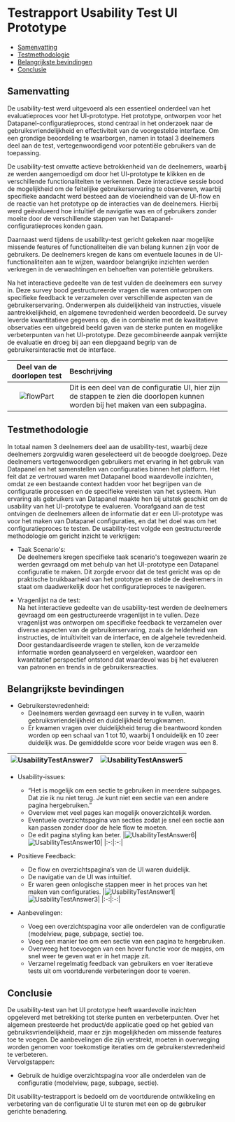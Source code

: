 # Testrapport Usability Test UI Prototype
- [Samenvatting](#samenvatting)
- [Testmethodologie](#testmethodologie)
- [Belangrijkste bevindingen](#belangrijkste-bevindingen)
- [Conclusie](#conclusie)


## Samenvatting
De usability-test werd uitgevoerd als een essentieel onderdeel van het evaluatieproces voor het UI-prototype. Het prototype,
ontworpen voor het Datapanel-configuratieproces, stond centraal in het onderzoek naar de gebruiksvriendelijkheid en effectiviteit van de 
voorgestelde interface. Om een grondige beoordeling te waarborgen, namen in totaal 3 deelnemers deel aan de test, vertegenwoordigend voor potentiële gebruikers van de toepassing.

De usability-test omvatte actieve betrokkenheid van de deelnemers, waarbij ze werden aangemoedigd om door het UI-prototype te klikken en de verschillende functionaliteiten te verkennen. 
Deze interactieve sessie bood de mogelijkheid om de feitelijke gebruikerservaring te observeren, waarbij specifieke aandacht werd besteed aan de vloeiendheid van de UI-flow en de reactie 
van het prototype op de interacties van de deelnemers. Hierbij werd geëvalueerd hoe intuïtief de navigatie was en of gebruikers zonder moeite door de verschillende stappen van het Datapanel-configuratieproces konden gaan.

Daarnaast werd tijdens de usability-test gericht gekeken naar mogelijke missende features of functionaliteiten die van belang kunnen zijn voor de gebruikers. De deelnemers kregen de kans om eventuele 
lacunes in de UI-functionaliteiten aan te wijzen, waardoor belangrijke inzichten werden verkregen in de verwachtingen en behoeften van potentiële gebruikers.

Na het interactieve gedeelte van de test vulden de deelnemers een survey in. Deze survey bood gestructureerde vragen die waren ontworpen om specifieke feedback te
verzamelen over verschillende aspecten van de gebruikerservaring. Onderwerpen als duidelijkheid van instructies, visuele aantrekkelijkheid, en algemene tevredenheid
werden beoordeeld. De survey leverde kwantitatieve gegevens op, die in combinatie met de kwalitatieve observaties een uitgebreid beeld gaven van de sterke punten en
mogelijke verbeterpunten van het UI-prototype. Deze gecombineerde aanpak verrijkte de evaluatie en droeg bij aan een diepgaand begrip van de gebruikersinteractie met de interface.

|Deel van de doorlopen test|Beschrijving|
|:------------------------:|:-----------|
|![flowPart](https://github.com/Timsel1/PortfolioS5/assets/90602424/1ac47397-2535-43fc-a5da-01103a82edab)|Dit is een deel van de configuratie UI, hier zijn de stappen te zien die doorlopen kunnen worden bij het maken van een subpagina.|

## Testmethodologie
In totaal namen 3 deelnemers deel aan de usability-test, waarbij deze deelnemers zorgvuldig waren geselecteerd uit de beoogde doelgroep. Deze deelnemers vertegenwoordigen gebruikers met ervaring in het gebruik van Datapanel en het samenstellen van configuraties binnen het platform. Het feit dat ze vertrouwd waren met Datapanel bood waardevolle inzichten, omdat ze een bestaande context hadden voor het begrijpen van de configuratie processen en de specifieke vereisten van het systeem. Hun ervaring als gebruikers van Datapanel maakte hen bij uitstek geschikt om de usability van het UI-prototype te evalueren. Voorafgaand aan de test ontvingen de deelnemers alleen de informatie dat er een UI-prototype was voor het maken van Datapanel configuraties, en dat het doel was om het configuratieproces te testen.
De usability-test volgde een gestructureerde methodologie om gericht inzicht te verkrijgen:  
- Taak Scenario's:  
De deelnemers kregen specifieke taak scenario's toegewezen waarin ze werden gevraagd om met behulp van het UI-prototype een Datapanel configuratie te maken. Dit zorgde ervoor dat de test gericht was op de praktische bruikbaarheid van het prototype en stelde de deelnemers in staat om daadwerkelijk door het configuratieproces te navigeren.

- Vragenlijst na de test:   
Na het interactieve gedeelte van de usability-test werden de deelnemers gevraagd om een gestructureerde vragenlijst in te vullen. Deze vragenlijst was ontworpen om specifieke feedback te verzamelen over diverse aspecten van de gebruikerservaring, zoals de helderheid van instructies, de intuïtiviteit van de interface, en de algehele tevredenheid. Door gestandaardiseerde vragen te stellen, kon de verzamelde informatie worden geanalyseerd en vergeleken, waardoor een kwantitatief perspectief ontstond dat waardevol was bij het evalueren van patronen en trends in de gebruikersreacties.

## Belangrijkste bevindingen
- Gebruikerstevredenheid:  
  - Deelnemers werden gevraagd een survey in te vullen, waarin gebruiksvriendelijkheid en duidelijkheid terugkwamen.
  - Er kwamen vragen over duidelijkheid terug die beantwoord konden worden op een schaal van 1 tot 10, waarbij 1 onduidelijk en 10 zeer duidelijk was. De gemiddelde score voor beide vragen was een 8.

|![UsabilityTestAnswer7](https://github.com/Timsel1/PortfolioS5/assets/90602424/0c0ae714-6502-4238-9a19-3225d17c34f4)|![UsabilityTestAnswer5](https://github.com/Timsel1/PortfolioS5/assets/90602424/a37a4cf9-13ad-4478-9cb2-0374af48abc4)|
|:-:|:-:|

- Usability-issues:
  - “Het is mogelijk om een sectie te gebruiken in meerdere subpages. Dat zie ik nu niet terug. Je kunt niet een sectie van een andere pagina hergebruiken.”
  - Overview met veel pages kan mogelijk onoverzichtelijk worden.
  - Eventuele overzichtspagina van secties zodat je snel een sectie aan kan passen zonder door de hele flow te moeten.
  - De edit pagina styling kan beter.
|![UsabilityTestAnswer6](https://github.com/Timsel1/PortfolioS5/assets/90602424/f9401760-07e1-45a8-b516-1fa502723477)|![UsabilityTestAnswer10](https://github.com/Timsel1/PortfolioS5/assets/90602424/cec46419-afa2-4a40-8508-7c1ac3bbb0bb)|
|:-:|:-:|

- Positieve Feedback: 
  - De flow en overzichtspagina’s van de UI waren duidelijk.
  - De navigatie van de UI was intuïtief.
  - Er waren geen onlogische stappen meer in het proces van het maken van configuraties.
|![UsabilityTestAnswer1](https://github.com/Timsel1/PortfolioS5/assets/90602424/8717652b-d30d-4703-bce2-f0360ac3960c)|![UsabilityTestAnswer3](https://github.com/Timsel1/PortfolioS5/assets/90602424/65314121-c928-4cd0-8972-bc0cf1a19538)|
|:-:|:-:|

- Aanbevelingen:  
  - Voeg een overzichtspagina voor alle onderdelen van de configuratie (modelview, page, subpage, sectie) toe.
  - Voeg een manier toe om een sectie van een pagina te hergebruiken.
  - Overweeg het toevoegen van een hover functie voor de mapjes, om snel weer te geven wat er in het mapje zit.
  - Verzamel regelmatig feedback van gebruikers en voer iteratieve tests uit om voortdurende verbeteringen door te voeren.

## Conclusie
De usability-test van het UI prototype heeft waardevolle inzichten opgeleverd met betrekking tot sterke punten en verbeterpunten. Over het algemeen presteerde het product/de applicatie goed op het gebied van gebruiksvriendelijkheid, 
maar er zijn mogelijkheden om missende features toe te voegen. De aanbevelingen die zijn verstrekt, moeten in overweging worden genomen voor toekomstige iteraties om de gebruikerstevredenheid te verbeteren.   
Vervolgstappen:  
- Gebruik de huidige overzichtspagina voor alle onderdelen van de configuratie (modelview, page, subpage, sectie).

Dit usability-testrapport is bedoeld om de voortdurende ontwikkeling en verbetering van de configuratie UI te sturen met een op de gebruiker gerichte benadering.


